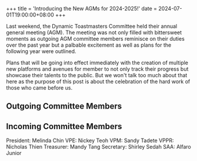 +++
title = 'Introducing the New AGMs for 2024-2025!'
date = 2024-07-01T19:00:00+08:00
+++

Last weekend, the Dynamic Toastmasters Committee held their annual general meeting (AGM). The meeting was not only filled with bittersweet moments as outgoing AGM committee members reminisce on their duties over the past year but a palbable excitement as well as plans for the following year were outlined.

Plans that will be going into effect immediately with the creation of multiple new platforms and avenues for member to not only track their progress but showcase their talents to the public. But we won't talk too much about that here as the purpose of this post is about the celebration of the hard work of those who came before us.

## Outgoing Committee Members


## Incoming Committee Members
President: Melinda Chin
VPE: Nickey Teoh
VPM: Sandy Tadete
VPPR: Nicholas Thien
Treasurer: Mandy Tang
Secretary: Shirley Sedah
SAA: Alfaro Junior